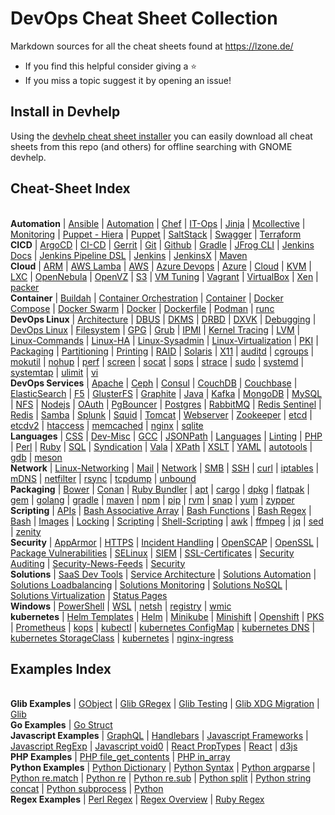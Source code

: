 # DevOps Cheat Sheet Collection

Markdown sources for all the cheat sheets found at https://lzone.de/

- If you find this helpful consider giving a :star:
- If you miss a topic suggest it by opening an issue!

## Install in Devhelp

Using the [devhelp cheat sheet installer](https://github.com/lwindolf/devhelp-cheat-sheet-installer) you can
easily download all cheat sheets from this repo (and others) for offline searching with GNOME devhelp.

<!-- marker -->

## Cheat-Sheet Index

<br/><span class='group'><b>Automation</b></span>
 | <a class='topic' href='https://lzone.de/cheat-sheet/Ansible'>Ansible</a>
 | <a class='topic' href='https://lzone.de/cheat-sheet/Automation'>Automation</a>
 | <a class='topic' href='https://lzone.de/cheat-sheet/Chef'>Chef</a>
 | <a class='topic' href='https://lzone.de/cheat-sheet/IT-Ops'>IT-Ops</a>
 | <a class='topic' href='https://lzone.de/cheat-sheet/Jinja'>Jinja</a>
 | <a class='topic' href='https://lzone.de/cheat-sheet/Mcollective'>Mcollective</a>
 | <a class='topic' href='https://lzone.de/cheat-sheet/Monitoring'>Monitoring</a>
 | <a class='topic' href='https://lzone.de/cheat-sheet/Puppet - Hiera'>Puppet - Hiera</a>
 | <a class='topic' href='https://lzone.de/cheat-sheet/Puppet'>Puppet</a>
 | <a class='topic' href='https://lzone.de/cheat-sheet/SaltStack'>SaltStack</a>
 | <a class='topic' href='https://lzone.de/cheat-sheet/Swagger'>Swagger</a>
 | <a class='topic' href='https://lzone.de/cheat-sheet/Terraform'>Terraform</a>
<br/><span class='group'><b>CICD</b></span>
 | <a class='topic' href='https://lzone.de/cheat-sheet/ArgoCD'>ArgoCD</a>
 | <a class='topic' href='https://lzone.de/cheat-sheet/CI-CD'>CI-CD</a>
 | <a class='topic' href='https://lzone.de/cheat-sheet/Gerrit'>Gerrit</a>
 | <a class='topic' href='https://lzone.de/cheat-sheet/Git'>Git</a>
 | <a class='topic' href='https://lzone.de/cheat-sheet/Github'>Github</a>
 | <a class='topic' href='https://lzone.de/cheat-sheet/Gradle'>Gradle</a>
 | <a class='topic' href='https://lzone.de/cheat-sheet/JFrog CLI'>JFrog CLI</a>
 | <a class='topic' href='https://lzone.de/cheat-sheet/Jenkins Docs'>Jenkins Docs</a>
 | <a class='topic' href='https://lzone.de/cheat-sheet/Jenkins Pipeline DSL'>Jenkins Pipeline DSL</a>
 | <a class='topic' href='https://lzone.de/cheat-sheet/Jenkins'>Jenkins</a>
 | <a class='topic' href='https://lzone.de/cheat-sheet/JenkinsX'>JenkinsX</a>
 | <a class='topic' href='https://lzone.de/cheat-sheet/Maven'>Maven</a>
<br/><span class='group'><b>Cloud</b></span>
 | <a class='topic' href='https://lzone.de/cheat-sheet/ARM'>ARM</a>
 | <a class='topic' href='https://lzone.de/cheat-sheet/AWS Lamba'>AWS Lamba</a>
 | <a class='topic' href='https://lzone.de/cheat-sheet/AWS'>AWS</a>
 | <a class='topic' href='https://lzone.de/cheat-sheet/Azure Devops'>Azure Devops</a>
 | <a class='topic' href='https://lzone.de/cheat-sheet/Azure'>Azure</a>
 | <a class='topic' href='https://lzone.de/cheat-sheet/Cloud'>Cloud</a>
 | <a class='topic' href='https://lzone.de/cheat-sheet/KVM'>KVM</a>
 | <a class='topic' href='https://lzone.de/cheat-sheet/LXC'>LXC</a>
 | <a class='topic' href='https://lzone.de/cheat-sheet/OpenNebula'>OpenNebula</a>
 | <a class='topic' href='https://lzone.de/cheat-sheet/OpenVZ'>OpenVZ</a>
 | <a class='topic' href='https://lzone.de/cheat-sheet/S3'>S3</a>
 | <a class='topic' href='https://lzone.de/cheat-sheet/VM Tuning'>VM Tuning</a>
 | <a class='topic' href='https://lzone.de/cheat-sheet/Vagrant'>Vagrant</a>
 | <a class='topic' href='https://lzone.de/cheat-sheet/VirtualBox'>VirtualBox</a>
 | <a class='topic' href='https://lzone.de/cheat-sheet/Xen'>Xen</a>
 | <a class='topic' href='https://lzone.de/cheat-sheet/packer'>packer</a>
<br/><span class='group'><b>Container</b></span>
 | <a class='topic' href='https://lzone.de/cheat-sheet/Buildah'>Buildah</a>
 | <a class='topic' href='https://lzone.de/cheat-sheet/Container Orchestration'>Container Orchestration</a>
 | <a class='topic' href='https://lzone.de/cheat-sheet/Container'>Container</a>
 | <a class='topic' href='https://lzone.de/cheat-sheet/Docker Compose'>Docker Compose</a>
 | <a class='topic' href='https://lzone.de/cheat-sheet/Docker Swarm'>Docker Swarm</a>
 | <a class='topic' href='https://lzone.de/cheat-sheet/Docker'>Docker</a>
 | <a class='topic' href='https://lzone.de/cheat-sheet/Dockerfile'>Dockerfile</a>
 | <a class='topic' href='https://lzone.de/cheat-sheet/Podman'>Podman</a>
 | <a class='topic' href='https://lzone.de/cheat-sheet/runc'>runc</a>
<br/><span class='group'><b>DevOps Linux</b></span>
 | <a class='topic' href='https://lzone.de/cheat-sheet/Architecture'>Architecture</a>
 | <a class='topic' href='https://lzone.de/cheat-sheet/DBUS'>DBUS</a>
 | <a class='topic' href='https://lzone.de/cheat-sheet/DKMS'>DKMS</a>
 | <a class='topic' href='https://lzone.de/cheat-sheet/DRBD'>DRBD</a>
 | <a class='topic' href='https://lzone.de/cheat-sheet/DXVK'>DXVK</a>
 | <a class='topic' href='https://lzone.de/cheat-sheet/Debugging'>Debugging</a>
 | <a class='topic' href='https://lzone.de/cheat-sheet/DevOps Linux'>DevOps Linux</a>
 | <a class='topic' href='https://lzone.de/cheat-sheet/Filesystem'>Filesystem</a>
 | <a class='topic' href='https://lzone.de/cheat-sheet/GPG'>GPG</a>
 | <a class='topic' href='https://lzone.de/cheat-sheet/Grub'>Grub</a>
 | <a class='topic' href='https://lzone.de/cheat-sheet/IPMI'>IPMI</a>
 | <a class='topic' href='https://lzone.de/cheat-sheet/Kernel Tracing'>Kernel Tracing</a>
 | <a class='topic' href='https://lzone.de/cheat-sheet/LVM'>LVM</a>
 | <a class='topic' href='https://lzone.de/cheat-sheet/Linux-Commands'>Linux-Commands</a>
 | <a class='topic' href='https://lzone.de/cheat-sheet/Linux-HA'>Linux-HA</a>
 | <a class='topic' href='https://lzone.de/cheat-sheet/Linux-Sysadmin'>Linux-Sysadmin</a>
 | <a class='topic' href='https://lzone.de/cheat-sheet/Linux-Virtualization'>Linux-Virtualization</a>
 | <a class='topic' href='https://lzone.de/cheat-sheet/PKI'>PKI</a>
 | <a class='topic' href='https://lzone.de/cheat-sheet/Packaging'>Packaging</a>
 | <a class='topic' href='https://lzone.de/cheat-sheet/Partitioning'>Partitioning</a>
 | <a class='topic' href='https://lzone.de/cheat-sheet/Printing'>Printing</a>
 | <a class='topic' href='https://lzone.de/cheat-sheet/RAID'>RAID</a>
 | <a class='topic' href='https://lzone.de/cheat-sheet/Solaris'>Solaris</a>
 | <a class='topic' href='https://lzone.de/cheat-sheet/X11'>X11</a>
 | <a class='topic' href='https://lzone.de/cheat-sheet/auditd'>auditd</a>
 | <a class='topic' href='https://lzone.de/cheat-sheet/cgroups'>cgroups</a>
 | <a class='topic' href='https://lzone.de/cheat-sheet/mokutil'>mokutil</a>
 | <a class='topic' href='https://lzone.de/cheat-sheet/nohup'>nohup</a>
 | <a class='topic' href='https://lzone.de/cheat-sheet/perf'>perf</a>
 | <a class='topic' href='https://lzone.de/cheat-sheet/screen'>screen</a>
 | <a class='topic' href='https://lzone.de/cheat-sheet/socat'>socat</a>
 | <a class='topic' href='https://lzone.de/cheat-sheet/sops'>sops</a>
 | <a class='topic' href='https://lzone.de/cheat-sheet/strace'>strace</a>
 | <a class='topic' href='https://lzone.de/cheat-sheet/sudo'>sudo</a>
 | <a class='topic' href='https://lzone.de/cheat-sheet/systemd'>systemd</a>
 | <a class='topic' href='https://lzone.de/cheat-sheet/systemtap'>systemtap</a>
 | <a class='topic' href='https://lzone.de/cheat-sheet/ulimit'>ulimit</a>
 | <a class='topic' href='https://lzone.de/cheat-sheet/vi'>vi</a>
<br/><span class='group'><b>DevOps Services</b></span>
 | <a class='topic' href='https://lzone.de/cheat-sheet/Apache'>Apache</a>
 | <a class='topic' href='https://lzone.de/cheat-sheet/Ceph'>Ceph</a>
 | <a class='topic' href='https://lzone.de/cheat-sheet/Consul'>Consul</a>
 | <a class='topic' href='https://lzone.de/cheat-sheet/CouchDB'>CouchDB</a>
 | <a class='topic' href='https://lzone.de/cheat-sheet/Couchbase'>Couchbase</a>
 | <a class='topic' href='https://lzone.de/cheat-sheet/ElasticSearch'>ElasticSearch</a>
 | <a class='topic' href='https://lzone.de/cheat-sheet/F5'>F5</a>
 | <a class='topic' href='https://lzone.de/cheat-sheet/GlusterFS'>GlusterFS</a>
 | <a class='topic' href='https://lzone.de/cheat-sheet/Graphite'>Graphite</a>
 | <a class='topic' href='https://lzone.de/cheat-sheet/Java'>Java</a>
 | <a class='topic' href='https://lzone.de/cheat-sheet/Kafka'>Kafka</a>
 | <a class='topic' href='https://lzone.de/cheat-sheet/MongoDB'>MongoDB</a>
 | <a class='topic' href='https://lzone.de/cheat-sheet/MySQL'>MySQL</a>
 | <a class='topic' href='https://lzone.de/cheat-sheet/NFS'>NFS</a>
 | <a class='topic' href='https://lzone.de/cheat-sheet/Nodejs'>Nodejs</a>
 | <a class='topic' href='https://lzone.de/cheat-sheet/OAuth'>OAuth</a>
 | <a class='topic' href='https://lzone.de/cheat-sheet/PgBouncer'>PgBouncer</a>
 | <a class='topic' href='https://lzone.de/cheat-sheet/Postgres'>Postgres</a>
 | <a class='topic' href='https://lzone.de/cheat-sheet/RabbitMQ'>RabbitMQ</a>
 | <a class='topic' href='https://lzone.de/cheat-sheet/Redis Sentinel'>Redis Sentinel</a>
 | <a class='topic' href='https://lzone.de/cheat-sheet/Redis'>Redis</a>
 | <a class='topic' href='https://lzone.de/cheat-sheet/Samba'>Samba</a>
 | <a class='topic' href='https://lzone.de/cheat-sheet/Splunk'>Splunk</a>
 | <a class='topic' href='https://lzone.de/cheat-sheet/Squid'>Squid</a>
 | <a class='topic' href='https://lzone.de/cheat-sheet/Tomcat'>Tomcat</a>
 | <a class='topic' href='https://lzone.de/cheat-sheet/Webserver'>Webserver</a>
 | <a class='topic' href='https://lzone.de/cheat-sheet/Zookeeper'>Zookeeper</a>
 | <a class='topic' href='https://lzone.de/cheat-sheet/etcd'>etcd</a>
 | <a class='topic' href='https://lzone.de/cheat-sheet/etcdv2'>etcdv2</a>
 | <a class='topic' href='https://lzone.de/cheat-sheet/htaccess'>htaccess</a>
 | <a class='topic' href='https://lzone.de/cheat-sheet/memcached'>memcached</a>
 | <a class='topic' href='https://lzone.de/cheat-sheet/nginx'>nginx</a>
 | <a class='topic' href='https://lzone.de/cheat-sheet/sqlite'>sqlite</a>
<br/><span class='group'><b>Languages</b></span>
 | <a class='topic' href='https://lzone.de/cheat-sheet/CSS'>CSS</a>
 | <a class='topic' href='https://lzone.de/cheat-sheet/Dev-Misc'>Dev-Misc</a>
 | <a class='topic' href='https://lzone.de/cheat-sheet/GCC'>GCC</a>
 | <a class='topic' href='https://lzone.de/cheat-sheet/JSONPath'>JSONPath</a>
 | <a class='topic' href='https://lzone.de/cheat-sheet/Languages'>Languages</a>
 | <a class='topic' href='https://lzone.de/cheat-sheet/Linting'>Linting</a>
 | <a class='topic' href='https://lzone.de/cheat-sheet/PHP'>PHP</a>
 | <a class='topic' href='https://lzone.de/cheat-sheet/Perl'>Perl</a>
 | <a class='topic' href='https://lzone.de/cheat-sheet/Ruby'>Ruby</a>
 | <a class='topic' href='https://lzone.de/cheat-sheet/SQL'>SQL</a>
 | <a class='topic' href='https://lzone.de/cheat-sheet/Syndication'>Syndication</a>
 | <a class='topic' href='https://lzone.de/cheat-sheet/Vala'>Vala</a>
 | <a class='topic' href='https://lzone.de/cheat-sheet/XPath'>XPath</a>
 | <a class='topic' href='https://lzone.de/cheat-sheet/XSLT'>XSLT</a>
 | <a class='topic' href='https://lzone.de/cheat-sheet/YAML'>YAML</a>
 | <a class='topic' href='https://lzone.de/cheat-sheet/autotools'>autotools</a>
 | <a class='topic' href='https://lzone.de/cheat-sheet/gdb'>gdb</a>
 | <a class='topic' href='https://lzone.de/cheat-sheet/meson'>meson</a>
<br/><span class='group'><b>Network</b></span>
 | <a class='topic' href='https://lzone.de/cheat-sheet/Linux-Networking'>Linux-Networking</a>
 | <a class='topic' href='https://lzone.de/cheat-sheet/Mail'>Mail</a>
 | <a class='topic' href='https://lzone.de/cheat-sheet/Network'>Network</a>
 | <a class='topic' href='https://lzone.de/cheat-sheet/SMB'>SMB</a>
 | <a class='topic' href='https://lzone.de/cheat-sheet/SSH'>SSH</a>
 | <a class='topic' href='https://lzone.de/cheat-sheet/curl'>curl</a>
 | <a class='topic' href='https://lzone.de/cheat-sheet/iptables'>iptables</a>
 | <a class='topic' href='https://lzone.de/cheat-sheet/mDNS'>mDNS</a>
 | <a class='topic' href='https://lzone.de/cheat-sheet/netfilter'>netfilter</a>
 | <a class='topic' href='https://lzone.de/cheat-sheet/rsync'>rsync</a>
 | <a class='topic' href='https://lzone.de/cheat-sheet/tcpdump'>tcpdump</a>
 | <a class='topic' href='https://lzone.de/cheat-sheet/unbound'>unbound</a>
<br/><span class='group'><b>Packaging</b></span>
 | <a class='topic' href='https://lzone.de/cheat-sheet/Bower'>Bower</a>
 | <a class='topic' href='https://lzone.de/cheat-sheet/Conan'>Conan</a>
 | <a class='topic' href='https://lzone.de/cheat-sheet/Ruby Bundler'>Ruby Bundler</a>
 | <a class='topic' href='https://lzone.de/cheat-sheet/apt'>apt</a>
 | <a class='topic' href='https://lzone.de/cheat-sheet/cargo'>cargo</a>
 | <a class='topic' href='https://lzone.de/cheat-sheet/dpkg'>dpkg</a>
 | <a class='topic' href='https://lzone.de/cheat-sheet/flatpak'>flatpak</a>
 | <a class='topic' href='https://lzone.de/cheat-sheet/gem'>gem</a>
 | <a class='topic' href='https://lzone.de/cheat-sheet/golang'>golang</a>
 | <a class='topic' href='https://lzone.de/cheat-sheet/gradle'>gradle</a>
 | <a class='topic' href='https://lzone.de/cheat-sheet/maven'>maven</a>
 | <a class='topic' href='https://lzone.de/cheat-sheet/npm'>npm</a>
 | <a class='topic' href='https://lzone.de/cheat-sheet/pip'>pip</a>
 | <a class='topic' href='https://lzone.de/cheat-sheet/rvm'>rvm</a>
 | <a class='topic' href='https://lzone.de/cheat-sheet/snap'>snap</a>
 | <a class='topic' href='https://lzone.de/cheat-sheet/yum'>yum</a>
 | <a class='topic' href='https://lzone.de/cheat-sheet/zypper'>zypper</a>
<br/><span class='group'><b>Scripting</b></span>
 | <a class='topic' href='https://lzone.de/cheat-sheet/APIs'>APIs</a>
 | <a class='topic' href='https://lzone.de/cheat-sheet/Bash Associative Array'>Bash Associative Array</a>
 | <a class='topic' href='https://lzone.de/cheat-sheet/Bash Functions'>Bash Functions</a>
 | <a class='topic' href='https://lzone.de/cheat-sheet/Bash Regex'>Bash Regex</a>
 | <a class='topic' href='https://lzone.de/cheat-sheet/Bash'>Bash</a>
 | <a class='topic' href='https://lzone.de/cheat-sheet/Images'>Images</a>
 | <a class='topic' href='https://lzone.de/cheat-sheet/Locking'>Locking</a>
 | <a class='topic' href='https://lzone.de/cheat-sheet/Scripting'>Scripting</a>
 | <a class='topic' href='https://lzone.de/cheat-sheet/Shell-Scripting'>Shell-Scripting</a>
 | <a class='topic' href='https://lzone.de/cheat-sheet/awk'>awk</a>
 | <a class='topic' href='https://lzone.de/cheat-sheet/ffmpeg'>ffmpeg</a>
 | <a class='topic' href='https://lzone.de/cheat-sheet/jq'>jq</a>
 | <a class='topic' href='https://lzone.de/cheat-sheet/sed'>sed</a>
 | <a class='topic' href='https://lzone.de/cheat-sheet/zenity'>zenity</a>
<br/><span class='group'><b>Security</b></span>
 | <a class='topic' href='https://lzone.de/cheat-sheet/AppArmor'>AppArmor</a>
 | <a class='topic' href='https://lzone.de/cheat-sheet/HTTPS'>HTTPS</a>
 | <a class='topic' href='https://lzone.de/cheat-sheet/Incident Handling'>Incident Handling</a>
 | <a class='topic' href='https://lzone.de/cheat-sheet/OpenSCAP'>OpenSCAP</a>
 | <a class='topic' href='https://lzone.de/cheat-sheet/OpenSSL'>OpenSSL</a>
 | <a class='topic' href='https://lzone.de/cheat-sheet/Package Vulnerabilities'>Package Vulnerabilities</a>
 | <a class='topic' href='https://lzone.de/cheat-sheet/SELinux'>SELinux</a>
 | <a class='topic' href='https://lzone.de/cheat-sheet/SIEM'>SIEM</a>
 | <a class='topic' href='https://lzone.de/cheat-sheet/SSL-Certificates'>SSL-Certificates</a>
 | <a class='topic' href='https://lzone.de/cheat-sheet/Security Auditing'>Security Auditing</a>
 | <a class='topic' href='https://lzone.de/cheat-sheet/Security-News-Feeds'>Security-News-Feeds</a>
 | <a class='topic' href='https://lzone.de/cheat-sheet/Security'>Security</a>
<br/><span class='group'><b>Solutions</b></span>
 | <a class='topic' href='https://lzone.de/cheat-sheet/SaaS Dev Tools'>SaaS Dev Tools</a>
 | <a class='topic' href='https://lzone.de/cheat-sheet/Service Architecture'>Service Architecture</a>
 | <a class='topic' href='https://lzone.de/cheat-sheet/Solutions Automation'>Solutions Automation</a>
 | <a class='topic' href='https://lzone.de/cheat-sheet/Solutions Loadbalancing'>Solutions Loadbalancing</a>
 | <a class='topic' href='https://lzone.de/cheat-sheet/Solutions Monitoring'>Solutions Monitoring</a>
 | <a class='topic' href='https://lzone.de/cheat-sheet/Solutions NoSQL'>Solutions NoSQL</a>
 | <a class='topic' href='https://lzone.de/cheat-sheet/Solutions Virtualization'>Solutions Virtualization</a>
 | <a class='topic' href='https://lzone.de/cheat-sheet/Status Pages'>Status Pages</a>
<br/><span class='group'><b>Windows</b></span>
 | <a class='topic' href='https://lzone.de/cheat-sheet/PowerShell'>PowerShell</a>
 | <a class='topic' href='https://lzone.de/cheat-sheet/WSL'>WSL</a>
 | <a class='topic' href='https://lzone.de/cheat-sheet/netsh'>netsh</a>
 | <a class='topic' href='https://lzone.de/cheat-sheet/registry'>registry</a>
 | <a class='topic' href='https://lzone.de/cheat-sheet/wmic'>wmic</a>
<br/><span class='group'><b>kubernetes</b></span>
 | <a class='topic' href='https://lzone.de/cheat-sheet/Helm Templates'>Helm Templates</a>
 | <a class='topic' href='https://lzone.de/cheat-sheet/Helm'>Helm</a>
 | <a class='topic' href='https://lzone.de/cheat-sheet/Minikube'>Minikube</a>
 | <a class='topic' href='https://lzone.de/cheat-sheet/Minishift'>Minishift</a>
 | <a class='topic' href='https://lzone.de/cheat-sheet/Openshift'>Openshift</a>
 | <a class='topic' href='https://lzone.de/cheat-sheet/PKS'>PKS</a>
 | <a class='topic' href='https://lzone.de/cheat-sheet/Prometheus'>Prometheus</a>
 | <a class='topic' href='https://lzone.de/cheat-sheet/kops'>kops</a>
 | <a class='topic' href='https://lzone.de/cheat-sheet/kubectl'>kubectl</a>
 | <a class='topic' href='https://lzone.de/cheat-sheet/kubernetes ConfigMap'>kubernetes ConfigMap</a>
 | <a class='topic' href='https://lzone.de/cheat-sheet/kubernetes DNS'>kubernetes DNS</a>
 | <a class='topic' href='https://lzone.de/cheat-sheet/kubernetes StorageClass'>kubernetes StorageClass</a>
 | <a class='topic' href='https://lzone.de/cheat-sheet/kubernetes'>kubernetes</a>
 | <a class='topic' href='https://lzone.de/cheat-sheet/nginx-ingress'>nginx-ingress</a>

## Examples Index

<br/><span class='group'><b>Glib Examples</b></span>
 | <a class='topic' href='https://lzone.de/examples/GObject'>GObject</a>
 | <a class='topic' href='https://lzone.de/examples/Glib GRegex'>Glib GRegex</a>
 | <a class='topic' href='https://lzone.de/examples/Glib Testing'>Glib Testing</a>
 | <a class='topic' href='https://lzone.de/examples/Glib XDG Migration'>Glib XDG Migration</a>
 | <a class='topic' href='https://lzone.de/examples/Glib'>Glib</a>
<br/><span class='group'><b>Go Examples</b></span>
 | <a class='topic' href='https://lzone.de/examples/Go Struct'>Go Struct</a>
<br/><span class='group'><b>Javascript Examples</b></span>
 | <a class='topic' href='https://lzone.de/examples/GraphQL'>GraphQL</a>
 | <a class='topic' href='https://lzone.de/examples/Handlebars'>Handlebars</a>
 | <a class='topic' href='https://lzone.de/examples/Javascript Frameworks'>Javascript Frameworks</a>
 | <a class='topic' href='https://lzone.de/examples/Javascript RegExp'>Javascript RegExp</a>
 | <a class='topic' href='https://lzone.de/examples/Javascript void0'>Javascript void0</a>
 | <a class='topic' href='https://lzone.de/examples/React PropTypes'>React PropTypes</a>
 | <a class='topic' href='https://lzone.de/examples/React'>React</a>
 | <a class='topic' href='https://lzone.de/examples/d3js'>d3js</a>
<br/><span class='group'><b>PHP Examples</b></span>
 | <a class='topic' href='https://lzone.de/examples/PHP file_get_contents'>PHP file_get_contents</a>
 | <a class='topic' href='https://lzone.de/examples/PHP in_array'>PHP in_array</a>
<br/><span class='group'><b>Python Examples</b></span>
 | <a class='topic' href='https://lzone.de/examples/Python Dictionary'>Python Dictionary</a>
 | <a class='topic' href='https://lzone.de/examples/Python Syntax'>Python Syntax</a>
 | <a class='topic' href='https://lzone.de/examples/Python argparse'>Python argparse</a>
 | <a class='topic' href='https://lzone.de/examples/Python re.match'>Python re.match</a>
 | <a class='topic' href='https://lzone.de/examples/Python re'>Python re</a>
 | <a class='topic' href='https://lzone.de/examples/Python re.sub'>Python re.sub</a>
 | <a class='topic' href='https://lzone.de/examples/Python split'>Python split</a>
 | <a class='topic' href='https://lzone.de/examples/Python string concat'>Python string concat</a>
 | <a class='topic' href='https://lzone.de/examples/Python subprocess'>Python subprocess</a>
 | <a class='topic' href='https://lzone.de/examples/Python'>Python</a>
<br/><span class='group'><b>Regex Examples</b></span>
 | <a class='topic' href='https://lzone.de/examples/Perl Regex'>Perl Regex</a>
 | <a class='topic' href='https://lzone.de/examples/Regex Overview'>Regex Overview</a>
 | <a class='topic' href='https://lzone.de/examples/Ruby Regex'>Ruby Regex</a>
